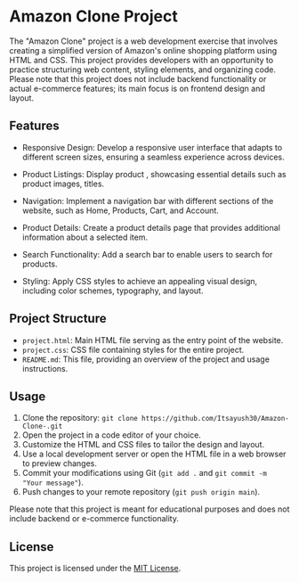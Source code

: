# Amazon Clone Project

The "Amazon Clone" project is a web development exercise that involves creating a simplified version of Amazon's online shopping platform using HTML and CSS. This project provides developers with an opportunity to practice structuring web content, styling elements, and organizing code. Please note that this project does not include backend functionality or actual e-commerce features; its main focus is on frontend design and layout.

## Features

- Responsive Design: Develop a responsive user interface that adapts to different screen sizes, ensuring a seamless experience across devices.

- Product Listings: Display product , showcasing essential details such as product images, titles.

- Navigation: Implement a navigation bar with different sections of the website, such as Home, Products, Cart, and Account.

- Product Details: Create a product details page that provides additional information about a selected item.

- Search Functionality: Add a search bar to enable users to search for products.

- Styling: Apply CSS styles to achieve an appealing visual design, including color schemes, typography, and layout.

## Project Structure

- `project.html`: Main HTML file serving as the entry point of the website.
- `project.css`: CSS file containing styles for the entire project.
- `README.md`: This file, providing an overview of the project and usage instructions.

## Usage

1. Clone the repository: `git clone https://github.com/Itsayush30/Amazon-Clone-.git`
2. Open the project in a code editor of your choice.
3. Customize the HTML and CSS files to tailor the design and layout.
4. Use a local development server or open the HTML file in a web browser to preview changes.
5. Commit your modifications using Git (`git add .` and `git commit -m "Your message"`).
6. Push changes to your remote repository (`git push origin main`).

Please note that this project is meant for educational purposes and does not include backend or e-commerce functionality.

## License

This project is licensed under the [MIT License](LICENSE).
